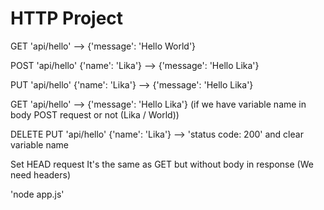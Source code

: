 # HTTP Project

GET
'api/hello' --> {'message': 'Hello World'}

POST
'api/hello' {'name': 'Lika'} --> {'message': 'Hello Lika'}

PUT
'api/hello' {'name': 'Lika'} --> {'message': 'Hello Lika'}

GET
'api/hello' --> {'message': 'Hello Lika'}
(if we have variable name in body POST request or not (Lika / World))

DELETE
PUT
'api/hello' {'name': 'Lika'} --> 'status code: 200'
and clear variable name

Set HEAD request
It's the same as GET but without body in response 
(We need headers)

'node app.js'